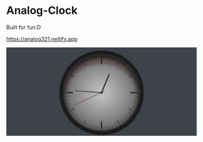 # Analog-Clock
Built for fun:D

<a href="https://analog321.netlify.app" style="text-align:center">https://analog321.netlify.app</a>

![Clock](/Clock.png)
